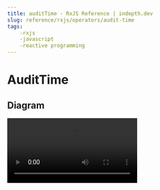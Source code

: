```yaml
---
title: auditTime - RxJS Reference | indepth.dev
slug: reference/rxjs/operators/audit-time
tags:
    -rxjs 
    -javascript 
    -reactive programming
---
```


# AuditTime

## Diagram

<video>
    <source src="https://images.indepth.dev/references/rxjs/auditTime.mp4" type="video/mp4">
</video>

